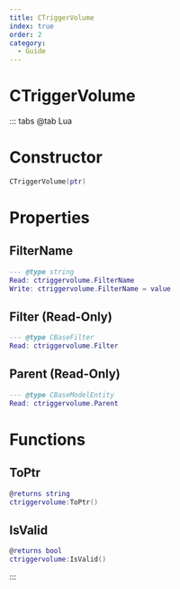 ```yaml
---
title: CTriggerVolume
index: true
order: 2
category:
  - Guide
---
```


# CTriggerVolume

::: tabs
@tab Lua
# Constructor
```lua
CTriggerVolume(ptr)
```
# Properties
## FilterName 
```lua
--- @type string
Read: ctriggervolume.FilterName
Write: ctriggervolume.FilterName = value
```
## Filter (Read-Only)
```lua
--- @type CBaseFilter
Read: ctriggervolume.Filter
```
## Parent (Read-Only)
```lua
--- @type CBaseModelEntity
Read: ctriggervolume.Parent
```
# Functions
## ToPtr
```lua
@returns string
ctriggervolume:ToPtr()
```
## IsValid
```lua
@returns bool
ctriggervolume:IsValid()
```

:::